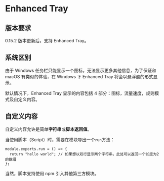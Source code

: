 # Enhanced Tray

## 版本要求

0.15.2 版本更新后，支持 Enhanced Tray。

## 系统区别

由于 Windows 任务栏只能显示一个图标，无法显示更多其他信息，为了保证和 macOS 有类似的体验，在 Windows 下 Enhanced Tray 将会以悬浮窗的形式显示。

默认情况下，Enhanced Tray 显示的内容包括 4 部分：图标，流量速度，规则模式及自定义内容。

## 自定义内容

自定义内容允许是简单**字符串**或**脚本返回值**。

当使用脚本（Script）时，需要在模块导出一个`run`方法：

```
module.exports.run = () => {
  return "hello world"; // 如果想以双行显示两个字符串，此处可以返回一个长度为2的数组
};
```

当然，脚本支持使用 npm 引入其他第三方模块。